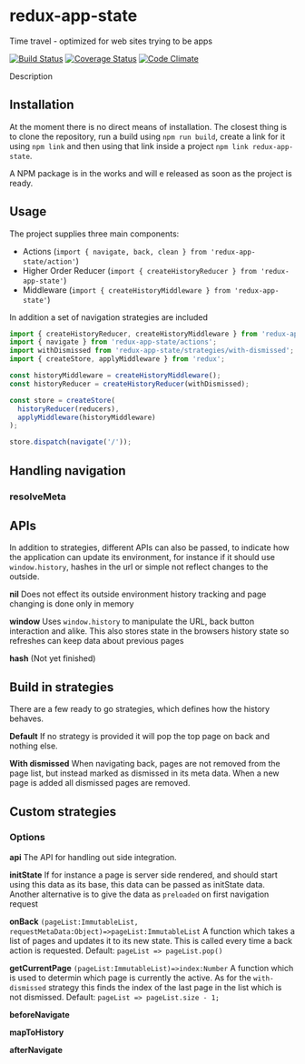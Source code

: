 # redux-app-state
Time travel - optimized for web sites trying to be apps

[![Build Status](https://travis-ci.org/trendsales/redux-app-state.svg?branch=master)](https://travis-ci.org/trendsales/redux-app-state) [![Coverage Status](https://coveralls.io/repos/github/trendsales/redux-app-state/badge.svg?branch=master)](https://coveralls.io/github/trendsales/redux-app-state?branch=master) [![Code Climate](https://codeclimate.com/github/trendsales/redux-app-state/badges/gpa.svg)](https://codeclimate.com/github/trendsales/redux-app-state)

Description

## Installation

At the moment there is no direct means of installation. The closest thing is to clone the repository, run a build using `npm run build`, create a link for it using `npm link` and then using that link inside a project `npm link redux-app-state`.

A NPM package is in the works and will e released as soon as the project is ready.

## Usage

The project supplies three main components:

* Actions (`import { navigate, back, clean } from 'redux-app-state/action'`)
* Higher Order Reducer (`import { createHistoryReducer } from 'redux-app-state'`)
* Middleware (`import { createHistoryMiddleware } from 'redux-app-state'`)

In addition a set of navigation strategies are included

```javascript
import { createHistoryReducer, createHistoryMiddleware } from 'redux-app-state';
import { navigate } from 'redux-app-state/actions';
import withDismissed from 'redux-app-state/strategies/with-dismissed';
import { createStore, applyMiddleware } from 'redux';

const historyMiddleware = createHistoryMiddleware();
const historyReducer = createHistoryReducer(withDismissed);

const store = createStore(
  historyReducer(reducers),
  applyMiddleware(historyMiddleware)
);

store.dispatch(navigate('/'));
```

## Handling navigation

### resolveMeta

## APIs
In addition to strategies, different APIs can also be passed, to indicate how the application can update its environment, for instance if it should use `window.history`, hashes in the url or simple not reflect changes to the outside.

**nil** Does not effect its outside environment history tracking and page changing is done only in memory

**window** Uses `window.history` to manipulate the URL, back button interaction and alike. This also stores state in the browsers history state so refreshes can keep data about previous pages

**hash** (Not yet finished)

## Build in strategies
There are a few ready to go strategies, which defines how the history behaves.

**Default** If no strategy is provided it will pop the top page on back and nothing else.

**With dismissed** When navigating back, pages are not removed from the page list, but instead marked as dismissed in its meta data. When a new page is added all dismissed pages are removed.

## Custom strategies

### Options

**api** The API for handling out side integration.

**initState** If for instance a page is server side rendered, and should start using this data as its base, this data can be passed as initState data. Another alternative is to give the data as `preloaded` on first navigation request

**onBack** `(pageList:ImmutableList, requestMetaData:Object)=>pageList:ImmutableList` A function which takes a list of pages and updates it to its new state. This is called every time a back action is requested.
Default: `pageList => pageList.pop()`

**getCurrentPage** `(pageList:ImmutableList)=>index:Number` A function which is used to determin which page is currently the active. As for the `with-dismissed` strategy this finds the index of the last page in the list which is not dismissed.
Default: `pageList => pageList.size - 1;`

**beforeNavigate**

**mapToHistory**

**afterNavigate**
